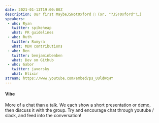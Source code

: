 ```yaml
---
date: 2021-01-13T19:00:00Z
description: Our first MaybeJSNotOxford 🎉 (or, "?JS!Oxford"?…)
speakers:
 - who: Ryan
   twitter: spikeheap
   what: PR guidelines
 - who: Ruth
   twitter: Rumyra
   what: MDN contributions
 - who: Ben
   twitter: benjaminbenben
   what: Dev on Github
 - who: Gabor
   twitter: javorsky
   what: Elixir
stream: https://www.youtube.com/embed/ps_UUldWqHY
---
```


#### Vibe

More of a chat than a talk. We each show a short presentation or demo, then discuss it with the group. Try and encourage chat through youtube / slack, and feed into the conversation!